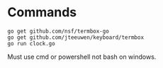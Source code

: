 Commands
========

    go get github.com/nsf/termbox-go
    go get github.com/jteeuwen/keyboard/termbox
    go run clock.go

Must use cmd or powershell not bash on windows.